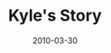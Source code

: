 ---
layout: media
category: media
title: "Kyle's Story"
date: 2010-03-30
description: "Kyle shares his story of freedom."
video: "https://s3.amazonaws.com/crossroadsvideomessages/KyleInterview.mp4"
video-poster: "http://s3.amazonaws.com/crossroads-media/images/legacy/content/KyleInterview-still.jpg"
---